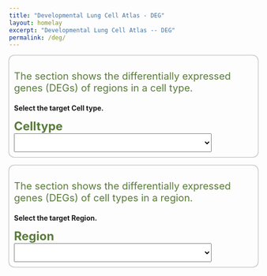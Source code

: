 ```yaml
---
title: "Developmental Lung Cell Atlas - DEG"
layout: homelay
excerpt: "Developmental Lung Cell Atlas -- DEG"
permalink: /deg/
---
```

<!-- <div class="container"> -->
<!--b style="font-size: 24px; color: #BF5701">
ATLAS
</b-->
<!--div class="shadow p-3 mb-5 bg-white rounded row"-->
<!-- <p><b>Step1</b> Click below to select a target dataset for analysis.</p>
<div class="row" style="display: flex; justify-content: space-between;">
<div class="col-lg-3 text-center custom-column">
<div class="img-circle card photo-card card-clickable" onclick="handleClick('Adult',this)">
<img src="{{ site.url }}{{ site.baseurl }}/images/homePage/adult-brain.png" class="rounded-circle" />
</div>
<div>
<p class="text-center" style="margin-top: 16px;">
<b style="font-size: 24px; color: #587B39">
ADULT BRAIN
</b>
</p>
</div>
</div> -->

<!-- <div class="col-lg-3 text-center custom-column">
<div class="img-circle card photo-card card-clickable" onclick="handleClick('Fetal',this)">
<img src="{{ site.url }}{{ site.baseurl }}/images/homePage/fetal-brain.png" class="rounded-circle" />
</div>
<div>
<p class="text-center" style="margin-top: 16px;">
<b style="font-size: 24px; color: #587B39">
FETAL BRAIN
</b>
</p>
</div>
</div>
<div class="col-lg-3 text-center custom-column">
<div class="img-circle card photo-card card-clickable" onclick="handleClick('Tumour',this)">
<img src="{{ site.url }}{{ site.baseurl }}/images/homePage/tumour-brain.png" class="rounded-circle" />
</div>
<div>
<p class="text-center" style="margin-top: 16px;">
<b style="font-size: 24px; color: #587B39">
TUMOR
</b>
</p>
</div>
</div>
<div class="col-lg-3 text-center custom-column">
<div class="img-circle card photo-card card-clickable" onclick="handleClick('Organoid',this)">
<img src="{{ site.url }}{{ site.baseurl }}/images/homePage/drganoid-brain.png" class="rounded-circle" />
</div>
<div>
<p class="text-center" style="margin-top: 16px;">
<b style="font-size: 24px; color: #587B39">
ORGANOID
</b>
</p>
</div>
</div> -->


<!--div class="col-lg-3 text-center">
<div class="img-circle card photo-card card-clickable" onclick="handleClick('Tumour',this)">
<img src="{{ site.url }}{{ site.baseurl }}/images/homePage/airway.png" class="rounded-circle" />
</div>
<div>
<p class="text-center" style="margin-top: 16px;">
<b style="font-size: 24px; color: #BF5701">
ORGANOID
</b>
</p>
</div>
</div-->
<!-- 
</div>
</div> -->


<style>
    .custom-column {
        margin: 0 50px; /* 设置列之间的间距 */
    }
</style>

<script>
  function showImage0(photoName) {
    var photoElement = document.getElementById('photo');
    photoElement.src = photoName;
    photoElement.alt = photoName;
  }
</script>

<style>
  .image-container {
    max-width: 100%;
    max-height: 100%;
    background-color: none;
    justify-content: center;
    align-items: center;
    box-shadow: none;
  }
  
  .image-container img {
    width: 100%;
    height: 100%;
    object-fit: contain;
  }
    .photo-card {
        border: 10px solid #ccc; 
        overflow: hidden;
        border-radius: 50%;
        position: relative;
        background-size: cover;
    }
    .photo-card:hover img {
        transform: scale(1.1);
    }
    .photo-card img {
        display: block;
        width: 100%;
        height: 100%;
        object-fit: cover;
        transition: transform 0.3s;
    }
    .photo-card.clicked {
        border-color: #587B39;
    }
</style>

<div class="container" style>
<p class="text-left" style="color:#587B39; font-size:20px; ">The section shows the differentially expressed genes (DEGs) of regions in a cell type.</p>

<p><b> Select the target Cell type.</b></p>
  <b style="font-size: 24px; color: #587B39">Celltype</b>
  <br>
  <select id="selectBox1" style="width: 400px;" onchange="handleSelectChange();displaySelectedImage()" selectedIndex="0"></select>
  <br/>
  <div id="imageContainer"></div> <!-- 新增的div用于展示图片 -->
</div>

<br>
<div class="container">
<p class="text-left" style="color:#587B39; font-size:20px; ">The section shows the differentially expressed genes (DEGs) of cell types in a region.</p>

<p><b>Select the target Region.<b></p>
  <b style="font-size: 24px; color: #587B39">Region</b>
  <br>
  <select id="selectBox2" style="width: 400px;" onchange="handleSelectChange();displaySelectedImage()" selectedIndex="0"></select>
  <br/>
  <div id="imageContainer1"></div> <!-- 新增的div用于展示图片 -->
</div>
<br/>
<!-- <div id="imageIdContainer"></div> -->
<style>
  /* 设置固定宽度 */
  #selectBox1 {
    width: 400px; /* 这里可以根据需要调整宽度 */
    height: 38px
  }
  #selectBox2 {
    width: 400px; /* 这里可以根据需要调整宽度 */
    height: 38px
  }
  .image-container {
    max-width: 100%;
    max-height: 100%;
    background-color: none;
    justify-content: center;
    align-items: center;
    box-shadow: none;
  }
  .image-container img {
    width: 100%;
    height: 100%;
    object-fit: contain;
  }
  .container {
  /* background-color: #f0f0f0; */ /* 设置背景颜色为您想要的颜色值 */
  box-shadow: 0 0 2px;
  border-radius: 10px; /* 设置边框圆角的半径，可以根据需要进行调整 */
  padding: 10px; /* 可选：添加内边距以增加内容与边框之间的间距 */
  border: 0px;
}
  .imageIdContainer{
    box-shadow: 0 0 15px grey;
    border-radius: 10px; 
    padding: 10px; 
  }
  .imageIdContainer1{
    box-shadow: 0 0 15px grey;
    border-radius: 10px; 
    padding: 10px; 
  }
</style>

<script>
  document.addEventListener('DOMContentLoaded', function() {
    setupImageSelection('selectBox1', 'imageContainer', 'CellTypeDEG.json', 'ByCellType', 'imageIdContainer', '500px', '100%');
    setupImageSelection('selectBox2', 'imageContainer1', 'RegionDEG.json', 'ByRegion', 'imageIdContainer1', '800px', 'auto');

    function setupImageSelection(selectBoxId, imageContainerId, dataFile, imageFolder, imageIdContainerId, width, height) {
      var selectBox = document.getElementById(selectBoxId);
      var imageContainer = document.getElementById(imageContainerId);
      var imageElement = document.createElement('img');
      imageContainer.appendChild(imageElement);

      selectBox.addEventListener('change', function() {
        handleSelectChange(selectBox, imageElement, imageFolder, width, height);
      });

      loadInitialData(dataFile, selectBox, imageElement, imageFolder, imageIdContainerId, width, height);
    }

    function loadInitialData(dataFile, selectBox, imageElement, imageFolder, imageIdContainerId, width, height) {
      fetch('{{ site.url }}{{ site.baseurl }}/js/genepage/' + dataFile)
        .then(response => response.json())
        .then(data => {
          var firstKey = Object.keys(data)[0];
          var options = data[firstKey] || [];

          updateSelectBoxOptions(selectBox, options);

          if (options.length > 0) {
            selectBox.selectedIndex = 0;
            document.getElementById(imageIdContainerId).textContent = 'Atlas: ' + firstKey;
            handleSelectChange(selectBox, imageElement, imageFolder, width, height);
          }
        })
        .catch(error => {
          console.error('Error loading ' + dataFile + ':', error);
        });
    }

    function handleSelectChange(selectBox, imageElement, imageFolder, width, height) {
      var selectedOption = selectBox.options[selectBox.selectedIndex].value;
      displaySelectedImage(selectedOption, imageElement, imageFolder, width, height);
    }

    function displaySelectedImage(optionValue, imageElement, imageFolder, width, height) {
      if (optionValue) {
        var encodedOption = encodeURIComponent(optionValue);
        var imageName = 'Atlas_' + encodedOption + '.png';
        var imagePath = 'https://data.braincellatlas.org/mock/volcano/figures/stacked_violin_/' + imageFolder + '/' + imageName;

        if (imageElement) {
          imageElement.src = imagePath;
          imageElement.style.width = width;
          imageElement.style.height = height;
          imageElement.style.display = 'block';
          imageElement.style.margin = '0 auto';
          console.log('Selected Image:', imagePath);
        }
      } else {
        console.log('Please select an image option.');
      }
    }

    function updateSelectBoxOptions(selectBox, options) {
      if (selectBox) {
        selectBox.innerHTML = generateOptionsHtml(options);
      }
    }

    function generateOptionsHtml(options) {
      var optionsHtml = '';
      for (var i = 0; i < options.length; i++) {
        optionsHtml += '<option value="' + options[i] + '">' + options[i] + '</option>';
      }
      return optionsHtml;
    }
  });
</script>